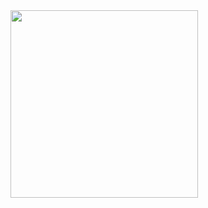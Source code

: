 
<img src="https://github.com/carlosgodspeed/aluguel-app/assets/100007663/14621530-115a-4b85-8444-dfa05441d862" width="300" height="auto">
